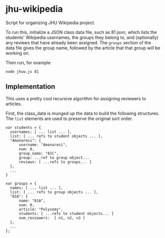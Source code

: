 jhu-wikipedia
=============

Script for organizing JHU Wikipedia project.

To run this, initialize a JSON class data file, such as 81.json, which lists the
students' Wikipedia usernames, the groups they belong to, and (optionally) any reviews
that have already been assigned.  The `groups` section of the data file gives the
group name, followed by the article that that group will be working on.

Then run, for example

```
node jhuw.js 81
```

## Implementation

This uses a pretty cool recursive algorithm for assigning reviewers to articles.

First, the class_data is munged up the data to build the following structures.
The `list` elements are used to preserve the original sort order.

```
var students = {
  usernames: [ ... list ... ],
  list: [ ... refs to student objects ... ],
  "Amanaresi": {
      username: "Amanaresi",
      num: 0,
      group_name: "81C",
      group: ...ref to group object...
      reviews: [ ...refs to groups... ]
  },
  ...
}

var groups = {
  names: [ ... list ... ],
  list: [ ... refs to group objects ... ],
  "81A": {
      name: "81A",
      num: 0,
      article: "Polysomy",
      students: [ ...refs to student objects... ]
      num_reviewers:  [ n1, n2, n3 ]
  },
  ...
};
```



